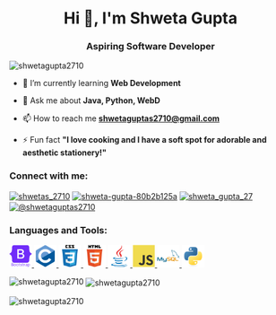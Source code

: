 <h1 align="center">Hi 👋, I'm Shweta Gupta</h1>
<h3 align="center">Aspiring Software Developer</h3>

<p align="left"> <img src="https://komarev.com/ghpvc/?username=shwetagupta2710&label=Profile%20views&color=0e75b6&style=flat" alt="shwetagupta2710" /> </p>

- 🌱 I’m currently learning **Web Development**

- 💬 Ask me about **Java, Python, WebD**

- 📫 How to reach me **shwetaguptas2710@gmail.com**

- ⚡ Fun fact **"I love cooking and I have a soft spot for adorable and aesthetic stationery!"**

<h3 align="left">Connect with me:</h3>
<p align="left">
<a href="https://twitter.com/shwetas_2710" target="blank"><img align="center" src="https://raw.githubusercontent.com/rahuldkjain/github-profile-readme-generator/master/src/images/icons/Social/twitter.svg" alt="shwetas_2710" height="30" width="40" /></a>
<a href="https://linkedin.com/in/shweta-gupta-80b2b125a" target="blank"><img align="center" src="https://raw.githubusercontent.com/rahuldkjain/github-profile-readme-generator/master/src/images/icons/Social/linked-in-alt.svg" alt="shweta-gupta-80b2b125a" height="30" width="40" /></a>
<a href="https://instagram.com/shweta_gupta_27" target="blank"><img align="center" src="https://raw.githubusercontent.com/rahuldkjain/github-profile-readme-generator/master/src/images/icons/Social/instagram.svg" alt="shweta_gupta_27" height="30" width="40" /></a>
<a href="https://medium.com/@shwetaguptas2710" target="blank"><img align="center" src="https://raw.githubusercontent.com/rahuldkjain/github-profile-readme-generator/master/src/images/icons/Social/medium.svg" alt="@shwetaguptas2710" height="30" width="40" /></a>
</p>

<h3 align="left">Languages and Tools:</h3>
<p align="left"> <a href="https://getbootstrap.com" target="_blank" rel="noreferrer"> <img src="https://raw.githubusercontent.com/devicons/devicon/master/icons/bootstrap/bootstrap-plain-wordmark.svg" alt="bootstrap" width="40" height="40"/> </a> <a href="https://www.cprogramming.com/" target="_blank" rel="noreferrer"> <img src="https://raw.githubusercontent.com/devicons/devicon/master/icons/c/c-original.svg" alt="c" width="40" height="40"/> </a> <a href="https://www.w3schools.com/css/" target="_blank" rel="noreferrer"> <img src="https://raw.githubusercontent.com/devicons/devicon/master/icons/css3/css3-original-wordmark.svg" alt="css3" width="40" height="40"/> </a> <a href="https://www.w3.org/html/" target="_blank" rel="noreferrer"> <img src="https://raw.githubusercontent.com/devicons/devicon/master/icons/html5/html5-original-wordmark.svg" alt="html5" width="40" height="40"/> </a> <a href="https://www.java.com" target="_blank" rel="noreferrer"> <img src="https://raw.githubusercontent.com/devicons/devicon/master/icons/java/java-original.svg" alt="java" width="40" height="40"/> </a> <a href="https://developer.mozilla.org/en-US/docs/Web/JavaScript" target="_blank" rel="noreferrer"> <img src="https://raw.githubusercontent.com/devicons/devicon/master/icons/javascript/javascript-original.svg" alt="javascript" width="40" height="40"/> </a> <a href="https://www.mysql.com/" target="_blank" rel="noreferrer"> <img src="https://raw.githubusercontent.com/devicons/devicon/master/icons/mysql/mysql-original-wordmark.svg" alt="mysql" width="40" height="40"/> </a> <a href="https://www.python.org" target="_blank" rel="noreferrer"> <img src="https://raw.githubusercontent.com/devicons/devicon/master/icons/python/python-original.svg" alt="python" width="40" height="40"/> </a> </p>

<p><img align="left" src="https://github-readme-stats.vercel.app/api/top-langs?username=shwetagupta2710&show_icons=true&locale=en&layout=compact" alt="shwetagupta2710" /></p>

<p>&nbsp;<img align="center" src="https://github-readme-stats.vercel.app/api?username=shwetagupta2710&show_icons=true&locale=en" alt="shwetagupta2710" /></p>

<p><img align="center" src="https://github-readme-streak-stats.herokuapp.com/?user=shwetagupta2710&" alt="shwetagupta2710" /></p>

  

<!---
Shwetagupta2710/Shwetagupta2710 is a ✨ special ✨ repository because its `README.md` (this file) appears on your GitHub profile.
You can click the Preview link to take a look at your changes.
--->
